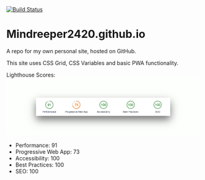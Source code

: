 [![Build Status](https://travis-ci.org/mindreeper2420/mindreeper2420.github.io.svg?branch=master)](https://travis-ci.org/mindreeper2420/mindreeper2420.github.io)

# Mindreeper2420.github.io
A repo for my own personal site, hosted on GitHub.

This site uses CSS Grid, CSS Variables and basic PWA functionality.

Lighthouse Scores:
![Lighthouse Score](img/lighthouse-scores.png)

- Performance: 91
- Progressive Web App: 73
- Accessibility: 100
- Best Practices: 100
- SEO: 100
